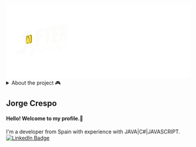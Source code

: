 <div align="center">
	<br>
	<a href="https://github.com/jorgeccst">
		<img src="img/logojuego.svg" width="800" height="200">
	</a>
	<br>
</div>
<details>
<summary>About the project 🎮</summary>
	<p>
	16-bit style pixel art top down RPG being developed by a small team in our free time on Unity engine, expected platform: PC.
	</p>
	<img src="img/Capture.PNG" width="500px" height="300px"/>
</details>

Jorge Crespo
----------------
#### Hello! Welcome to my profile.👋
I'm a developer from Spain with experience with JAVA|C#|JAVASCRIPT.
<br>
[![LinkedIn Badge](https://img.shields.io/badge/LinkedIn-0077B5?style=for-the-badge&logo=linkedin&logoColor=white)]([https://www.linkedin.com/in/jorge-crespo-3b8599262/](https://www.linkedin.com/in/jorge-crespo-3b8599262/))

